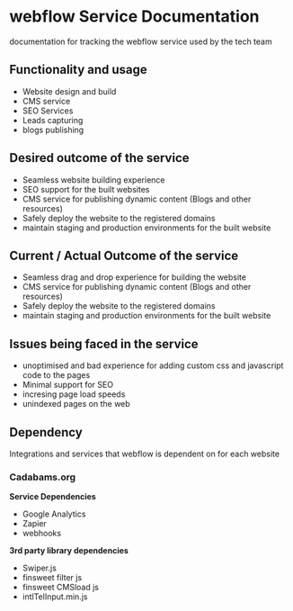 # webflow Service Documentation
documentation for tracking the webflow service used by the tech team

## Functionality and usage
- Website design and build
- CMS service
- SEO Services
- Leads capturing
- blogs publishing

## Desired outcome of the service
- Seamless website building experience
- SEO support for the built websites
- CMS service for publishing dynamic content (Blogs and other resources)
- Safely deploy the website to the registered domains
- maintain staging and production environments for the built website

## Current / Actual Outcome of the service
- Seamless drag and drop experience for building the website
- CMS service for publishing dynamic content (Blogs and other resources)
- Safely deploy the website to the registered domains
- maintain staging and production environments for the built website

## Issues being faced in the service
- unoptimised and bad experience for adding custom css and javascript code to the pages
- Minimal support for SEO
- incresing page load speeds
- unindexed pages on the web

## Dependency
Integrations and services that webflow is dependent on for each website

### Cadabams.org
**Service Dependencies**
- Google Analytics
- Zapier
- webhooks

**3rd party library dependencies**
- Swiper.js
- finsweet filter js
- finsweet CMSload js
- intlTelInput.min.js

